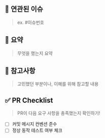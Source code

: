## 🔗 연관된 이슈
> ex. #이슈번호



## 📝 요약
> 무엇을 했는지 요약



## 💬 참고사항
> 고민했던 부분이나, 이해를 위해 참고할 내용



## ✅ PR Checklist
> PR이 다음 요구 사항을 충족했는지 확인하기!

- [ ]  커밋 메시지 컨벤션 준수
- [ ]  정상 동작 테스트 여부 체크
